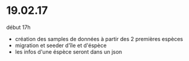 # 19.02.17

début 17h

* création des samples de données à partir des 2 premières espèces
* migration et seeder d'île et d'éspèce
* les infos d'une éspèce seront dans un json